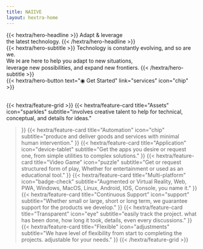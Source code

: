 ```yaml
---
title: NAIIVE
layout: hextra-home
---
```


<div class="mt-6 mb-6 .hero-center-title">
{{< hextra/hero-headline >}}
Adapt & leverage&nbsp;<br class="sm:block hidden" />the latest technology.
{{< /hextra/hero-headline >}}
</div>

<div class="mb-12">
{{< hextra/hero-subtitle >}}
  Technology is constantly evolving, and so are we.&nbsp;<br class="sm:block hidden" />We ⨝ are here to help you adapt to new situations,&nbsp;<br class="sm:block hidden" />leverage new possibilities, and expand new frontiers.
{{< /hextra/hero-subtitle >}}
</div>

<div class="mb-6">
{{< hextra/hero-button text="◉ Get Started" link="services" icon="chip" >}}
</div>

<br class="sm:block hidden" />

{{< hextra/feature-grid >}}
  {{< hextra/feature-card
    title="Assets"
    icon="sparkles"
    subtitle="involves creative talent to help for technical, conceptual, and details for ideas."
  >}}
  {{< hextra/feature-card
    title="Automation"
    icon="chip"
    subtitle="produce and deliver goods and services with minimal human intervention."
  >}}
  {{< hextra/feature-card
    title="Application"
    icon="device-tablet"
    subtitle="Get the apps you desire or request one, from simple utilities to complex solutions."
  >}}
  {{< hextra/feature-card
    title="Video Game"
    icon="puzzle"
    subtitle="Get or request structured form of play, Whether for entertainment or used as an educational tool."
  >}}
  {{< hextra/feature-card
    title="Multi-platform"
    icon="badge-check"
    subtitle="Augmented or Virtual Reality, Web, PWA, Windows, MacOS, Linux, Android, IOS, Console, you name it."
  >}}
  {{< hextra/feature-card
    title="Continuous Support"
    icon="support"
    subtitle="Whether small or large, short or long term, we guarantee support for the products we develop."
  >}}
  {{< hextra/feature-card
    title="Transparent"
    icon="eye"
    subtitle="easily track the project. what has been done, how long it took, details, even every discussions."
  >}}
  {{< hextra/feature-card
    title="Flexible"
    icon="adjustments"
    subtitle="We have level of flexibility from start to completing the projects. adjustable for your needs."
  >}}
{{< /hextra/feature-grid >}}

